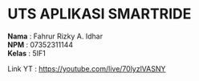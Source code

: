 # UTS APLIKASI SMARTRIDE

**Nama**   : Fahrur Rizky A. Idhar  
**NPM**    : 07352311144  
**Kelas**  : 5IF1

Link YT  : https://youtube.com/live/70lyzlVASNY
